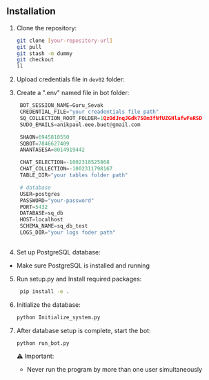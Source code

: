 
## Installation

1. Clone the repository:
   ```bash
   git clone [your-repository-url]
   git pull
   git stash -m dummy
   git checkout
   ll
   ```
2. Upload credentials file in `dev02` folder:

3. Create a ".env" named file in bot folder:
   ```python
    BOT_SESSION_NAME=Guru_Sevak
    CREDENTIAL_FILE="your creadentials file path"
    SQ_COLLECTION_ROOT_FOLDER=1QzOdJnqJGdk7SOm3fNfUZGHlafwFeRSD
    SUDO_EMAILS=anikpaul.eee.buet@gmail.com

    SHAON=6945810550
    SQBOT=7846627409
    ANANTASESA=8014919442

    CHAT_SELECTION=-1002310525868
    CHAT_COLLECTION=-1002311798167
    TABLE_DIR="your tables folder path"

    # database
    USER=postgres
    PASSWORD="your-password"
    PORT=5432
    DATABASE=sq_db
    HOST=localhost
    SCHEMA_NAME=sq_db_test
    LOGS_DIR="your logs foder path"
    
4. Set up PostgreSQL database:
  - Make sure PostgreSQL is installed and running

5. Run setup.py and Install required packages:
   ```bash
    pip install -e .
   ```
6. Initialize the database:
   ```bash
   python Initialize_system.py
   ```
7. After database setup is complete, start the bot:
   ```bash
   python run_bot.py
   ```
   
   ⚠️ Important: 
   - Never run the program by more than one user simultaneously


